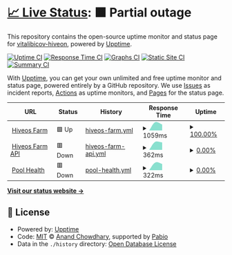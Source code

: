 # [📈 Live Status](https://vitalibicov-hiveon.github.io/status): <!--live status--> **🟧 Partial outage**

This repository contains the open-source uptime monitor and status page for [vitalibicov-hiveon](https://vitalibicov-hiveon.github.io/status), powered by [Upptime](https://github.com/upptime/upptime).

[![Uptime CI](https://github.com/vitalibicov-hiveon/status/workflows/Uptime%20CI/badge.svg)](https://github.com/vitalibicov-hiveon/status/actions?query=workflow%3A%22Uptime+CI%22)
[![Response Time CI](https://github.com/vitalibicov-hiveon/status/workflows/Response%20Time%20CI/badge.svg)](https://github.com/vitalibicov-hiveon/status/actions?query=workflow%3A%22Response+Time+CI%22)
[![Graphs CI](https://github.com/vitalibicov-hiveon/status/workflows/Graphs%20CI/badge.svg)](https://github.com/vitalibicov-hiveon/status/actions?query=workflow%3A%22Graphs+CI%22)
[![Static Site CI](https://github.com/vitalibicov-hiveon/status/workflows/Static%20Site%20CI/badge.svg)](https://github.com/vitalibicov-hiveon/status/actions?query=workflow%3A%22Static+Site+CI%22)
[![Summary CI](https://github.com/vitalibicov-hiveon/status/workflows/Summary%20CI/badge.svg)](https://github.com/vitalibicov-hiveon/status/actions?query=workflow%3A%22Summary+CI%22)

With [Upptime](https://upptime.js.org), you can get your own unlimited and free uptime monitor and status page, powered entirely by a GitHub repository. We use [Issues](https://github.com/vitalibicov-hiveon/status/issues) as incident reports, [Actions](https://github.com/vitalibicov-hiveon/status/actions) as uptime monitors, and [Pages](https://vitalibicov-hiveon.github.io/status) for the status page.

<!--start: status pages-->
<!-- This summary is generated by Upptime (https://github.com/upptime/upptime) -->
<!-- Do not edit this manually, your changes will be overwritten -->
<!-- prettier-ignore -->
| URL | Status | History | Response Time | Uptime |
| --- | ------ | ------- | ------------- | ------ |
| <img alt="" src="https://icons.duckduckgo.com/ip3/the.hiveos.farm.ico" height="13"> [Hiveos Farm](https://the.hiveos.farm) | 🟩 Up | [hiveos-farm.yml](https://github.com/vitalibicov-hiveon/status/commits/HEAD/history/hiveos-farm.yml) | <details><summary><img alt="Response time graph" src="./graphs/hiveos-farm/response-time-week.png" height="20"> 1059ms</summary><br><a href="https://vitalibicov-hiveon.github.io/status/history/hiveos-farm"><img alt="Response time 1124" src="https://img.shields.io/endpoint?url=https%3A%2F%2Fraw.githubusercontent.com%2Fvitalibicov-hiveon%2Fstatus%2FHEAD%2Fapi%2Fhiveos-farm%2Fresponse-time.json"></a><br><a href="https://vitalibicov-hiveon.github.io/status/history/hiveos-farm"><img alt="24-hour response time 1098" src="https://img.shields.io/endpoint?url=https%3A%2F%2Fraw.githubusercontent.com%2Fvitalibicov-hiveon%2Fstatus%2FHEAD%2Fapi%2Fhiveos-farm%2Fresponse-time-day.json"></a><br><a href="https://vitalibicov-hiveon.github.io/status/history/hiveos-farm"><img alt="7-day response time 1059" src="https://img.shields.io/endpoint?url=https%3A%2F%2Fraw.githubusercontent.com%2Fvitalibicov-hiveon%2Fstatus%2FHEAD%2Fapi%2Fhiveos-farm%2Fresponse-time-week.json"></a><br><a href="https://vitalibicov-hiveon.github.io/status/history/hiveos-farm"><img alt="30-day response time 1124" src="https://img.shields.io/endpoint?url=https%3A%2F%2Fraw.githubusercontent.com%2Fvitalibicov-hiveon%2Fstatus%2FHEAD%2Fapi%2Fhiveos-farm%2Fresponse-time-month.json"></a><br><a href="https://vitalibicov-hiveon.github.io/status/history/hiveos-farm"><img alt="1-year response time 1124" src="https://img.shields.io/endpoint?url=https%3A%2F%2Fraw.githubusercontent.com%2Fvitalibicov-hiveon%2Fstatus%2FHEAD%2Fapi%2Fhiveos-farm%2Fresponse-time-year.json"></a></details> | <details><summary><a href="https://vitalibicov-hiveon.github.io/status/history/hiveos-farm">100.00%</a></summary><a href="https://vitalibicov-hiveon.github.io/status/history/hiveos-farm"><img alt="All-time uptime 100.00%" src="https://img.shields.io/endpoint?url=https%3A%2F%2Fraw.githubusercontent.com%2Fvitalibicov-hiveon%2Fstatus%2FHEAD%2Fapi%2Fhiveos-farm%2Fuptime.json"></a><br><a href="https://vitalibicov-hiveon.github.io/status/history/hiveos-farm"><img alt="24-hour uptime 100.00%" src="https://img.shields.io/endpoint?url=https%3A%2F%2Fraw.githubusercontent.com%2Fvitalibicov-hiveon%2Fstatus%2FHEAD%2Fapi%2Fhiveos-farm%2Fuptime-day.json"></a><br><a href="https://vitalibicov-hiveon.github.io/status/history/hiveos-farm"><img alt="7-day uptime 100.00%" src="https://img.shields.io/endpoint?url=https%3A%2F%2Fraw.githubusercontent.com%2Fvitalibicov-hiveon%2Fstatus%2FHEAD%2Fapi%2Fhiveos-farm%2Fuptime-week.json"></a><br><a href="https://vitalibicov-hiveon.github.io/status/history/hiveos-farm"><img alt="30-day uptime 100.00%" src="https://img.shields.io/endpoint?url=https%3A%2F%2Fraw.githubusercontent.com%2Fvitalibicov-hiveon%2Fstatus%2FHEAD%2Fapi%2Fhiveos-farm%2Fuptime-month.json"></a><br><a href="https://vitalibicov-hiveon.github.io/status/history/hiveos-farm"><img alt="1-year uptime 100.00%" src="https://img.shields.io/endpoint?url=https%3A%2F%2Fraw.githubusercontent.com%2Fvitalibicov-hiveon%2Fstatus%2FHEAD%2Fapi%2Fhiveos-farm%2Fuptime-year.json"></a></details>
| <img alt="" src="https://icons.duckduckgo.com/ip3/api2.hiveos.farm.ico" height="13"> [Hiveos Farm API](https://api2.hiveos.farm/api/v2/healthcheck) | 🟥 Down | [hiveos-farm-api.yml](https://github.com/vitalibicov-hiveon/status/commits/HEAD/history/hiveos-farm-api.yml) | <details><summary><img alt="Response time graph" src="./graphs/hiveos-farm-api/response-time-week.png" height="20"> 362ms</summary><br><a href="https://vitalibicov-hiveon.github.io/status/history/hiveos-farm-api"><img alt="Response time 407" src="https://img.shields.io/endpoint?url=https%3A%2F%2Fraw.githubusercontent.com%2Fvitalibicov-hiveon%2Fstatus%2FHEAD%2Fapi%2Fhiveos-farm-api%2Fresponse-time.json"></a><br><a href="https://vitalibicov-hiveon.github.io/status/history/hiveos-farm-api"><img alt="24-hour response time 594" src="https://img.shields.io/endpoint?url=https%3A%2F%2Fraw.githubusercontent.com%2Fvitalibicov-hiveon%2Fstatus%2FHEAD%2Fapi%2Fhiveos-farm-api%2Fresponse-time-day.json"></a><br><a href="https://vitalibicov-hiveon.github.io/status/history/hiveos-farm-api"><img alt="7-day response time 362" src="https://img.shields.io/endpoint?url=https%3A%2F%2Fraw.githubusercontent.com%2Fvitalibicov-hiveon%2Fstatus%2FHEAD%2Fapi%2Fhiveos-farm-api%2Fresponse-time-week.json"></a><br><a href="https://vitalibicov-hiveon.github.io/status/history/hiveos-farm-api"><img alt="30-day response time 407" src="https://img.shields.io/endpoint?url=https%3A%2F%2Fraw.githubusercontent.com%2Fvitalibicov-hiveon%2Fstatus%2FHEAD%2Fapi%2Fhiveos-farm-api%2Fresponse-time-month.json"></a><br><a href="https://vitalibicov-hiveon.github.io/status/history/hiveos-farm-api"><img alt="1-year response time 407" src="https://img.shields.io/endpoint?url=https%3A%2F%2Fraw.githubusercontent.com%2Fvitalibicov-hiveon%2Fstatus%2FHEAD%2Fapi%2Fhiveos-farm-api%2Fresponse-time-year.json"></a></details> | <details><summary><a href="https://vitalibicov-hiveon.github.io/status/history/hiveos-farm-api">0.00%</a></summary><a href="https://vitalibicov-hiveon.github.io/status/history/hiveos-farm-api"><img alt="All-time uptime 0.00%" src="https://img.shields.io/endpoint?url=https%3A%2F%2Fraw.githubusercontent.com%2Fvitalibicov-hiveon%2Fstatus%2FHEAD%2Fapi%2Fhiveos-farm-api%2Fuptime.json"></a><br><a href="https://vitalibicov-hiveon.github.io/status/history/hiveos-farm-api"><img alt="24-hour uptime 0.00%" src="https://img.shields.io/endpoint?url=https%3A%2F%2Fraw.githubusercontent.com%2Fvitalibicov-hiveon%2Fstatus%2FHEAD%2Fapi%2Fhiveos-farm-api%2Fuptime-day.json"></a><br><a href="https://vitalibicov-hiveon.github.io/status/history/hiveos-farm-api"><img alt="7-day uptime 0.00%" src="https://img.shields.io/endpoint?url=https%3A%2F%2Fraw.githubusercontent.com%2Fvitalibicov-hiveon%2Fstatus%2FHEAD%2Fapi%2Fhiveos-farm-api%2Fuptime-week.json"></a><br><a href="https://vitalibicov-hiveon.github.io/status/history/hiveos-farm-api"><img alt="30-day uptime 0.00%" src="https://img.shields.io/endpoint?url=https%3A%2F%2Fraw.githubusercontent.com%2Fvitalibicov-hiveon%2Fstatus%2FHEAD%2Fapi%2Fhiveos-farm-api%2Fuptime-month.json"></a><br><a href="https://vitalibicov-hiveon.github.io/status/history/hiveos-farm-api"><img alt="1-year uptime 0.00%" src="https://img.shields.io/endpoint?url=https%3A%2F%2Fraw.githubusercontent.com%2Fvitalibicov-hiveon%2Fstatus%2FHEAD%2Fapi%2Fhiveos-farm-api%2Fuptime-year.json"></a></details>
| <img alt="" src="https://icons.duckduckgo.com/ip3/hiveon.net.ico" height="13"> [Pool Health](https://hiveon.net/api/v1/pool/health) | 🟥 Down | [pool-health.yml](https://github.com/vitalibicov-hiveon/status/commits/HEAD/history/pool-health.yml) | <details><summary><img alt="Response time graph" src="./graphs/pool-health/response-time-week.png" height="20"> 322ms</summary><br><a href="https://vitalibicov-hiveon.github.io/status/history/pool-health"><img alt="Response time 335" src="https://img.shields.io/endpoint?url=https%3A%2F%2Fraw.githubusercontent.com%2Fvitalibicov-hiveon%2Fstatus%2FHEAD%2Fapi%2Fpool-health%2Fresponse-time.json"></a><br><a href="https://vitalibicov-hiveon.github.io/status/history/pool-health"><img alt="24-hour response time 350" src="https://img.shields.io/endpoint?url=https%3A%2F%2Fraw.githubusercontent.com%2Fvitalibicov-hiveon%2Fstatus%2FHEAD%2Fapi%2Fpool-health%2Fresponse-time-day.json"></a><br><a href="https://vitalibicov-hiveon.github.io/status/history/pool-health"><img alt="7-day response time 322" src="https://img.shields.io/endpoint?url=https%3A%2F%2Fraw.githubusercontent.com%2Fvitalibicov-hiveon%2Fstatus%2FHEAD%2Fapi%2Fpool-health%2Fresponse-time-week.json"></a><br><a href="https://vitalibicov-hiveon.github.io/status/history/pool-health"><img alt="30-day response time 335" src="https://img.shields.io/endpoint?url=https%3A%2F%2Fraw.githubusercontent.com%2Fvitalibicov-hiveon%2Fstatus%2FHEAD%2Fapi%2Fpool-health%2Fresponse-time-month.json"></a><br><a href="https://vitalibicov-hiveon.github.io/status/history/pool-health"><img alt="1-year response time 335" src="https://img.shields.io/endpoint?url=https%3A%2F%2Fraw.githubusercontent.com%2Fvitalibicov-hiveon%2Fstatus%2FHEAD%2Fapi%2Fpool-health%2Fresponse-time-year.json"></a></details> | <details><summary><a href="https://vitalibicov-hiveon.github.io/status/history/pool-health">0.00%</a></summary><a href="https://vitalibicov-hiveon.github.io/status/history/pool-health"><img alt="All-time uptime 10.79%" src="https://img.shields.io/endpoint?url=https%3A%2F%2Fraw.githubusercontent.com%2Fvitalibicov-hiveon%2Fstatus%2FHEAD%2Fapi%2Fpool-health%2Fuptime.json"></a><br><a href="https://vitalibicov-hiveon.github.io/status/history/pool-health"><img alt="24-hour uptime 0.00%" src="https://img.shields.io/endpoint?url=https%3A%2F%2Fraw.githubusercontent.com%2Fvitalibicov-hiveon%2Fstatus%2FHEAD%2Fapi%2Fpool-health%2Fuptime-day.json"></a><br><a href="https://vitalibicov-hiveon.github.io/status/history/pool-health"><img alt="7-day uptime 0.00%" src="https://img.shields.io/endpoint?url=https%3A%2F%2Fraw.githubusercontent.com%2Fvitalibicov-hiveon%2Fstatus%2FHEAD%2Fapi%2Fpool-health%2Fuptime-week.json"></a><br><a href="https://vitalibicov-hiveon.github.io/status/history/pool-health"><img alt="30-day uptime 10.79%" src="https://img.shields.io/endpoint?url=https%3A%2F%2Fraw.githubusercontent.com%2Fvitalibicov-hiveon%2Fstatus%2FHEAD%2Fapi%2Fpool-health%2Fuptime-month.json"></a><br><a href="https://vitalibicov-hiveon.github.io/status/history/pool-health"><img alt="1-year uptime 10.79%" src="https://img.shields.io/endpoint?url=https%3A%2F%2Fraw.githubusercontent.com%2Fvitalibicov-hiveon%2Fstatus%2FHEAD%2Fapi%2Fpool-health%2Fuptime-year.json"></a></details>

<!--end: status pages-->

[**Visit our status website →**](https://vitalibicov-hiveon.github.io/status)

## 📄 License

- Powered by: [Upptime](https://github.com/upptime/upptime)
- Code: [MIT](./LICENSE) © [Anand Chowdhary](https://anandchowdhary.com), supported by [Pabio](https://pabio.com)
- Data in the `./history` directory: [Open Database License](https://opendatacommons.org/licenses/odbl/1-0/)
